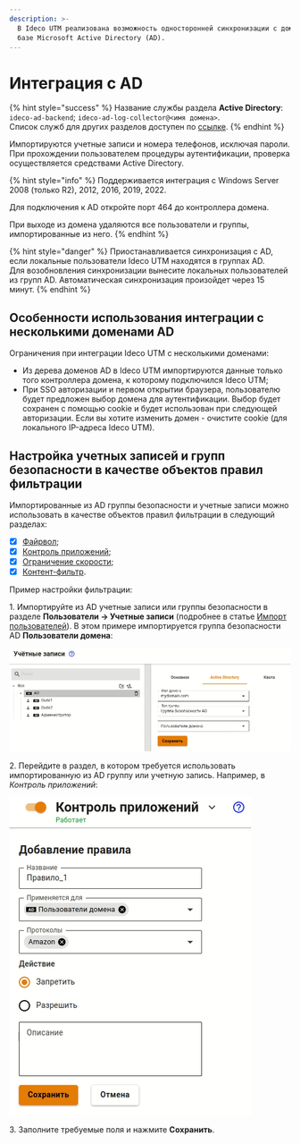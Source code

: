 ```yaml
---
description: >-
  В Ideco UTM реализована возможность односторонней синхронизации с доменом на
  базе Microsoft Active Directory (AD).
---
```


# Интеграция с AD

{% hint style="success" %}
Название службы раздела **Active Directory**: `ideco-ad-backend`; `ideco-ad-log-collector@<имя домена>`. \
Список служб для других разделов доступен по [ссылке](../../server-management/terminal.md).
{% endhint %}

Импортируются учетные записи и номера телефонов, исключая пароли. При прохождении пользователем процедуры аутентификации, проверка осуществляется средствами Active Directory.

{% hint style="info" %}
Поддерживается интеграция с Windows Server 2008 (только R2), 2012, 2016, 2019, 2022.

Для подключения к AD откройте порт 464 до контроллера домена.

При выходе из домена удаляются все пользователи и группы, импортированные из него.
{% endhint %}

{% hint style="danger" %}
Приостанавливается синхронизация с AD, если локальные пользователи Ideco UTM находятся в группах AD. \
Для возобновления синхронизации вынесите локальных пользователей из групп AD. Автоматическая синхронизация произойдет через 15 минут.
{% endhint %}

## Особенности использования интеграции с несколькими доменами AD

Ограничения при интеграции Ideco UTM с несколькими доменами:
* Из дерева доменов AD в Ideco UTM импортируются данные только того контроллера домена, к которому подключился Ideco UTM;
* При SSO авторизации и первом открытии браузера, пользователю будет предложен выбор домена для аутентификации. Выбор будет сохранен с помощью cookie и будет использован при следующей авторизации. Если вы хотите изменить домен - очистите cookie (для локального IP-адреса Ideco UTM).

## Настройка учетных записей и групп безопасности в качестве объектов правил фильтрации 

Импортированные из AD группы безопасности и учетные записи можно использовать в качестве объектов правил фильтрации в следующий разделах:

* [X] [Файрвол](../../access-rules/firewall.md);
* [X] [Контроль приложений](../../access-rules/application-control.md);
* [X] [Ограничение скорости](../../access-rules/shaper.md);
* [X] [Контент-фильтр](../../access-rules/content-filter/).

Пример настройки фильтрации:

1\. Импортируйте из AD учетные записи или группы безопасности в разделе **Пользователи -> Учетные записи** (подробнее в статье [Импорт пользователей](user-import.md)). В этом примере импортируется группа безопасности AD **Пользователи домена**:

![](../../../.gitbook/assets/add-users-ad1.png)

2\. Перейдите в раздел, в котором требуется использовать импортированную из AD группу или учетную запись. Например, в _Контроль приложений_:

![](../../../.gitbook/assets/add-users-ad2.png)

3\. Заполните требуемые поля и нажмите **Сохранить**.
